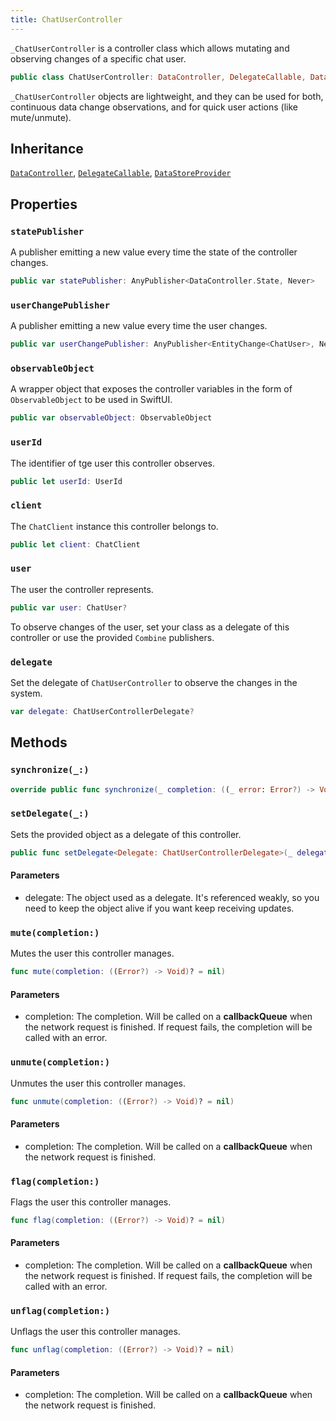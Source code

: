 ```yaml
---
title: ChatUserController
---
```


`_ChatUserController` is a controller class which allows mutating and observing changes of a specific chat user.

``` swift
public class ChatUserController: DataController, DelegateCallable, DataStoreProvider 
```

`_ChatUserController` objects are lightweight, and they can be used for both, continuous data change observations,
and for quick user actions (like mute/unmute).

## Inheritance

[`DataController`](../../data-controller), [`DelegateCallable`](../../delegate-callable), [`DataStoreProvider`](../../../database/data-store-provider)

## Properties

### `statePublisher`

A publisher emitting a new value every time the state of the controller changes.

``` swift
public var statePublisher: AnyPublisher<DataController.State, Never> 
```

### `userChangePublisher`

A publisher emitting a new value every time the user changes.

``` swift
public var userChangePublisher: AnyPublisher<EntityChange<ChatUser>, Never> 
```

### `observableObject`

A wrapper object that exposes the controller variables in the form of `ObservableObject` to be used in SwiftUI.

``` swift
public var observableObject: ObservableObject 
```

### `userId`

The identifier of tge user this controller observes.

``` swift
public let userId: UserId
```

### `client`

The `ChatClient` instance this controller belongs to.

``` swift
public let client: ChatClient
```

### `user`

The user the controller represents.

``` swift
public var user: ChatUser? 
```

To observe changes of the user, set your class as a delegate of this controller or use the provided
`Combine` publishers.

### `delegate`

Set the delegate of `ChatUserController` to observe the changes in the system.

``` swift
var delegate: ChatUserControllerDelegate? 
```

## Methods

### `synchronize(_:)`

``` swift
override public func synchronize(_ completion: ((_ error: Error?) -> Void)? = nil) 
```

### `setDelegate(_:)`

Sets the provided object as a delegate of this controller.

``` swift
public func setDelegate<Delegate: ChatUserControllerDelegate>(_ delegate: Delegate) 
```

#### Parameters

  - delegate: The object used as a delegate. It's referenced weakly, so you need to keep the object alive if you want keep receiving updates.

### `mute(completion:)`

Mutes the user this controller manages.

``` swift
func mute(completion: ((Error?) -> Void)? = nil) 
```

#### Parameters

  - completion: The completion. Will be called on a **callbackQueue** when the network request is finished. If request fails, the completion will be called with an error.

### `unmute(completion:)`

Unmutes the user this controller manages.

``` swift
func unmute(completion: ((Error?) -> Void)? = nil) 
```

#### Parameters

  - completion: The completion. Will be called on a **callbackQueue** when the network request is finished.

### `flag(completion:)`

Flags the user this controller manages.

``` swift
func flag(completion: ((Error?) -> Void)? = nil) 
```

#### Parameters

  - completion: The completion. Will be called on a **callbackQueue** when the network request is finished. If request fails, the completion will be called with an error.

### `unflag(completion:)`

Unflags the user this controller manages.

``` swift
func unflag(completion: ((Error?) -> Void)? = nil) 
```

#### Parameters

  - completion: The completion. Will be called on a **callbackQueue** when the network request is finished.
